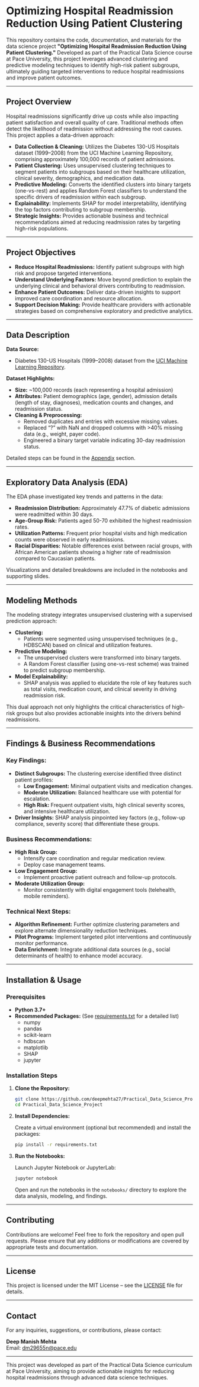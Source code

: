 # Optimizing Hospital Readmission Reduction Using Patient Clustering

This repository contains the code, documentation, and materials for the data science project **"Optimizing Hospital Readmission Reduction Using Patient Clustering."** Developed as part of the Practical Data Science course at Pace University, this project leverages advanced clustering and predictive modeling techniques to identify high-risk patient subgroups, ultimately guiding targeted interventions to reduce hospital readmissions and improve patient outcomes.

---

## Project Overview

Hospital readmissions significantly drive up costs while also impacting patient satisfaction and overall quality of care. Traditional methods often detect the likelihood of readmission without addressing the root causes. This project applies a data-driven approach:
- **Data Collection & Cleaning:** Utilizes the Diabetes 130-US Hospitals dataset (1999–2008) from the UCI Machine Learning Repository, comprising approximately 100,000 records of patient admissions.
- **Patient Clustering:** Uses unsupervised clustering techniques to segment patients into subgroups based on their healthcare utilization, clinical severity, demographics, and medication data.
- **Predictive Modeling:** Converts the identified clusters into binary targets (one-vs-rest) and applies Random Forest classifiers to understand the specific drivers of readmission within each subgroup.
- **Explainability:** Implements SHAP for model interpretability, identifying the top factors contributing to subgroup membership.
- **Strategic Insights:** Provides actionable business and technical recommendations aimed at reducing readmission rates by targeting high-risk populations.

---

## Project Objectives

- **Reduce Hospital Readmissions:** Identify patient subgroups with high risk and propose targeted interventions.
- **Understand Underlying Factors:** Move beyond prediction to explain the underlying clinical and behavioral drivers contributing to readmission.
- **Enhance Patient Outcomes:** Deliver data-driven insights to support improved care coordination and resource allocation.
- **Support Decision Making:** Provide healthcare providers with actionable strategies based on comprehensive exploratory and predictive analytics.

---

## Data Description

**Data Source:**  
- Diabetes 130-US Hospitals (1999–2008) dataset from the [UCI Machine Learning Repository](https://archive.ics.uci.edu/dataset/296/diabetes+130-us+hospitals+for+years+1999-2008).

**Dataset Highlights:**
- **Size:** ~100,000 records (each representing a hospital admission)
- **Attributes:** Patient demographics (age, gender), admission details (length of stay, diagnoses), medication counts and changes, and readmission status.
- **Cleaning & Preprocessing:**  
  - Removed duplicates and entries with excessive missing values.
  - Replaced “?” with NaN and dropped columns with >40% missing data (e.g., weight, payer code).
  - Engineered a binary target variable indicating 30-day readmission status.

Detailed steps can be found in the [Appendix](#appendix) section.

---

## Exploratory Data Analysis (EDA)

The EDA phase investigated key trends and patterns in the data:
- **Readmission Distribution:** Approximately 47.7% of diabetic admissions were readmitted within 30 days.
- **Age-Group Risk:** Patients aged 50-70 exhibited the highest readmission rates.
- **Utilization Patterns:** Frequent prior hospital visits and high medication counts were observed in early readmissions.
- **Racial Disparities:** Notable differences exist between racial groups, with African American patients showing a higher rate of readmission compared to Caucasian patients.

Visualizations and detailed breakdowns are included in the notebooks and supporting slides.

---

## Modeling Methods

The modeling strategy integrates unsupervised clustering with a supervised prediction approach:
- **Clustering:**  
  - Patients were segmented using unsupervised techniques (e.g., HDBSCAN) based on clinical and utilization features.
- **Predictive Modeling:**  
  - The unsupervised clusters were transformed into binary targets.
  - A Random Forest classifier (using one-vs-rest scheme) was trained to predict subgroup membership.
- **Model Explainability:**  
  - SHAP analysis was applied to elucidate the role of key features such as total visits, medication count, and clinical severity in driving readmission risk.

This dual approach not only highlights the critical characteristics of high-risk groups but also provides actionable insights into the drivers behind readmissions.

---

## Findings & Business Recommendations

### Key Findings:
- **Distinct Subgroups:** The clustering exercise identified three distinct patient profiles:
  - **Low Engagement:** Minimal outpatient visits and medication changes.
  - **Moderate Utilization:** Balanced healthcare use with potential for escalation.
  - **High Risk:** Frequent outpatient visits, high clinical severity scores, and intensive healthcare utilization.
- **Driver Insights:** SHAP analysis pinpointed key factors (e.g., follow-up compliance, severity score) that differentiate these groups.

### Business Recommendations:
- **High Risk Group:**  
  - Intensify care coordination and regular medication review.
  - Deploy case management teams.
- **Low Engagement Group:**  
  - Implement proactive patient outreach and follow-up protocols.
- **Moderate Utilization Group:**  
  - Monitor consistently with digital engagement tools (telehealth, mobile reminders).

### Technical Next Steps:
- **Algorithm Refinement:** Further optimize clustering parameters and explore alternate dimensionality reduction techniques.
- **Pilot Programs:** Implement targeted pilot interventions and continuously monitor performance.
- **Data Enrichment:** Integrate additional data sources (e.g., social determinants of health) to enhance model accuracy.

---

## Installation & Usage

### Prerequisites

- **Python 3.7+**  
- **Recommended Packages:** (See [requirements.txt](./requirements.txt) for a detailed list)
  - numpy
  - pandas
  - scikit-learn
  - hdbscan
  - matplotlib
  - SHAP
  - jupyter

### Installation Steps

1. **Clone the Repository:**

   ```bash
   git clone https://github.com/deepmehta27/Practical_Data_Science_Project.git
   cd Practical_Data_Science_Project
   ```

2. **Install Dependencies:**

   Create a virtual environment (optional but recommended) and install the packages:

   ```bash
   pip install -r requirements.txt
   ```

3. **Run the Notebooks:**

   Launch Jupyter Notebook or JupyterLab:

   ```bash
   jupyter notebook
   ```

   Open and run the notebooks in the `notebooks/` directory to explore the data analysis, modeling, and findings.

---

## Contributing

Contributions are welcome! Feel free to fork the repository and open pull requests. Please ensure that any additions or modifications are covered by appropriate tests and documentation.

---

## License

This project is licensed under the MIT License – see the [LICENSE](LICENSE) file for details.

---

## Contact

For any inquiries, suggestions, or contributions, please contact:

**Deep Manish Mehta**  
Email: [dm29655n@pace.edu](mailto:dm29655n@pace.edu)

---

This project was developed as part of the Practical Data Science curriculum at Pace University, aiming to provide actionable insights for reducing hospital readmissions through advanced data science techniques.

